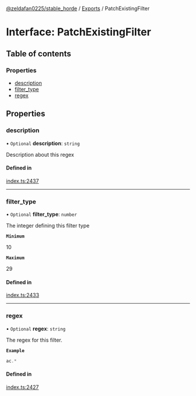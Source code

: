 [@zeldafan0225/stable_horde](../README.md) / [Exports](../modules.md) / PatchExistingFilter

# Interface: PatchExistingFilter

## Table of contents

### Properties

- [description](PatchExistingFilter.md#description)
- [filter\_type](PatchExistingFilter.md#filter_type)
- [regex](PatchExistingFilter.md#regex)

## Properties

### description

• `Optional` **description**: `string`

Description about this regex

#### Defined in

[index.ts:2437](https://github.com/ZeldaFan0225/stable_horde/blob/da4b9dc/index.ts#L2437)

___

### filter\_type

• `Optional` **filter\_type**: `number`

The integer defining this filter type

**`Minimum`**

10

**`Maximum`**

29

#### Defined in

[index.ts:2433](https://github.com/ZeldaFan0225/stable_horde/blob/da4b9dc/index.ts#L2433)

___

### regex

• `Optional` **regex**: `string`

The regex for this filter.

**`Example`**

```ts
ac.*
```

#### Defined in

[index.ts:2427](https://github.com/ZeldaFan0225/stable_horde/blob/da4b9dc/index.ts#L2427)
